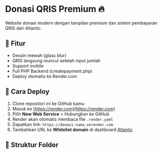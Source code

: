 # Donasi QRIS Premium 🔥

Website donasi modern dengan tampilan premium dan sistem pembayaran QRIS dari Atlantic.

## 🌟 Fitur
- Desain mewah (glass blur)
- QRIS langsung muncul setelah input jumlah
- Support mobile
- Full PHP Backend (createpayment.php)
- Deploy otomatis ke Render.com

## 🚀 Cara Deploy
1. Clone repositori ini ke GitHub kamu
2. Masuk ke [https://render.com](https://render.com)
3. Pilih **New Web Service** > Hubungkan ke GitHub
4. Render akan otomatis membaca file `.render.yaml`
5. Dapatkan link: `https://donasi-nama.onrender.com`
6. Tambahkan URL ke **Whitelist domain** di dashboard [Atlantic](https://atlantic-pedia.co.id)

## 📂 Struktur Folder
